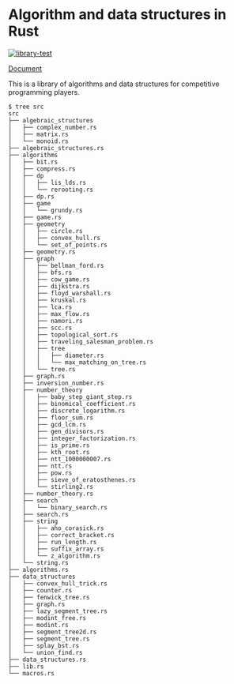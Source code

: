 # Algorithm and data structures in Rust
[![library-test](https://github.com/sakikuroe/algorithms-and-data-structures-rs/actions/workflows/rust.yml/badge.svg)](https://github.com/sakikuroe/algorithms-and-data-structures-rs/actions/workflows/rust.yml) 

[Document](https://sakikuroe.github.io/algorithms-and-data-structures-rs/algorithms_and_data_structures_rs/index.html)

This is a library of algorithms and data structures for competitive programming players.

```
$ tree src
src
├── algebraic_structures
│   ├── complex_number.rs
│   ├── matrix.rs
│   └── monoid.rs
├── algebraic_structures.rs
├── algorithms
│   ├── bit.rs
│   ├── compress.rs
│   ├── dp
│   │   ├── lis_lds.rs
│   │   └── rerooting.rs
│   ├── dp.rs
│   ├── game
│   │   └── grundy.rs
│   ├── game.rs
│   ├── geometry
│   │   ├── circle.rs
│   │   ├── convex_hull.rs
│   │   └── set_of_points.rs
│   ├── geometry.rs
│   ├── graph
│   │   ├── bellman_ford.rs
│   │   ├── bfs.rs
│   │   ├── cow_game.rs
│   │   ├── dijkstra.rs
│   │   ├── floyd_warshall.rs
│   │   ├── kruskal.rs
│   │   ├── lca.rs
│   │   ├── max_flow.rs
│   │   ├── namori.rs
│   │   ├── scc.rs
│   │   ├── topological_sort.rs
│   │   ├── traveling_salesman_problem.rs
│   │   ├── tree
│   │   │   ├── diameter.rs
│   │   │   └── max_matching_on_tree.rs
│   │   └── tree.rs
│   ├── graph.rs
│   ├── inversion_number.rs
│   ├── number_theory
│   │   ├── baby_step_giant_step.rs
│   │   ├── binomical_coefficient.rs
│   │   ├── discrete_logarithm.rs
│   │   ├── floor_sum.rs
│   │   ├── gcd_lcm.rs
│   │   ├── gen_divisors.rs
│   │   ├── integer_factorization.rs
│   │   ├── is_prime.rs
│   │   ├── kth_root.rs
│   │   ├── ntt_1000000007.rs
│   │   ├── ntt.rs
│   │   ├── pow.rs
│   │   ├── sieve_of_eratosthenes.rs
│   │   └── stirling2.rs
│   ├── number_theory.rs
│   ├── search
│   │   └── binary_search.rs
│   ├── search.rs
│   ├── string
│   │   ├── aho_corasick.rs
│   │   ├── correct_bracket.rs
│   │   ├── run_length.rs
│   │   ├── suffix_array.rs
│   │   └── z_algorithm.rs
│   └── string.rs
├── algorithms.rs
├── data_structures
│   ├── convex_hull_trick.rs
│   ├── counter.rs
│   ├── fenwick_tree.rs
│   ├── graph.rs
│   ├── lazy_segment_tree.rs
│   ├── modint_free.rs
│   ├── modint.rs
│   ├── segment_tree2d.rs
│   ├── segment_tree.rs
│   ├── splay_bst.rs
│   └── union_find.rs
├── data_structures.rs
├── lib.rs
└── macros.rs
```